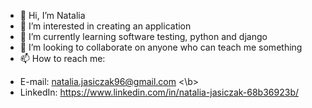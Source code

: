 - 👋 Hi, I’m Natalia
- 👀 I’m interested in creating an application
- 🌱 I’m currently learning software testing, python and django
- 💞️ I’m looking to collaborate on anyone who can teach me something
- 📫 How to reach me: 
* E-mail: natalia.jasiczak96@gmail.com <\b>
* LinkedIn: https://www.linkedin.com/in/natalia-jasiczak-68b36923b/

<!---
Natalia7526/Natalia7526 is a ✨ special ✨ repository because its `README.md` (this file) appears on your GitHub profile.
You can click the Preview link to take a look at your changes.
--->

